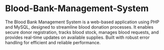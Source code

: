 # Blood-Bank-Management-System
The Blood Bank Management System is a web-based application using PHP and MySQL, designed to streamline blood donation processes. It enables secure donor registration, tracks blood stock, manages blood requests, and provides real-time updates on available supplies. Built with robust error handling for efficient and reliable performance.
